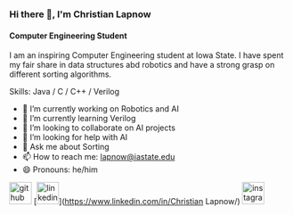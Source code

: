 ### Hi there 👋, I'm Christian Lapnow
#### Computer Engineering Student
I am an inspiring Computer Engineering student at Iowa State. I have spent my fair share in data structures abd robotics and have a strong grasp on different sorting algorithms. 

Skills: Java / C / C++ / Verilog

- 🔭 I’m currently working on Robotics and AI 
- 🌱 I’m currently learning Verilog 
- 👯 I’m looking to collaborate on AI projects 
- 🤔 I’m looking for help with AI 
- 💬 Ask me about Sorting 
- 📫 How to reach me: lapnow@iastate.edu 
- 😄 Pronouns: he/him 


[<img src='https://cdn.jsdelivr.net/npm/simple-icons@3.0.1/icons/github.svg' alt='github' height='40'>](https://github.com/EVOLUTION0404)  [<img src='https://cdn.jsdelivr.net/npm/simple-icons@3.0.1/icons/linkedin.svg' alt='linkedin' height='40'>](https://www.linkedin.com/in/Christian Lapnow/)  [<img src='https://cdn.jsdelivr.net/npm/simple-icons@3.0.1/icons/instagram.svg' alt='instagram' height='40'>](https://www.instagram.com/christianlapnow/)  



